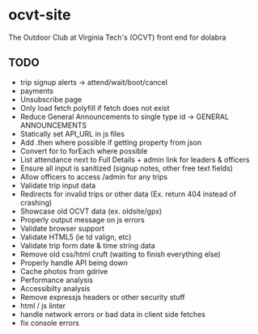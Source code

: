 # ocvt-site

The Outdoor Club at Virginia Tech's (OCVT) front end for dolabra


## TODO

* trip signup alerts -> attend/wait/boot/cancel
* payments
* Unsubscribe page
* Only load fetch polyfill if fetch does not exist
* Reduce General Announcements to single type id -> GENERAL ANNOUNCEMENTS
* Statically set API_URL in js files
* Add .then where possible if getting property from json
* Convert for to forEach where possible
* List attendance next to Full Details + admin link for leaders & officers
* Ensure all input is sanitized (signup notes, other free text fields)
* Allow officers to access /admin for any trips
* Validate trip input data
* Redirects for invalid trips or other data (Ex. return 404 instead of crashing)
* Showcase old OCVT data (ex. oldsite/gpx)
* Properly output message on js errors
* Validate browser support
* Validate HTML5 (ie td valign, etc)
* Validate trip form date & time string data
* Remove old css/html cruft (waiting to finish everything else)
* Properly handle API being down
* Cache photos from gdrive
* Performance analysis
* Accessibilty analysis
* Remove expressjs headers or other security stuff
* html / js linter
* handle network errors or bad data in client side fetches
* fix console errors
